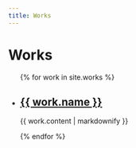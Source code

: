 ```yaml
---
title: Works
---
```

<h1>Works</h1>

<ul>
  {% for work in site.works %}
    <li>
      <h2><a href="{{ work.url }}">{{ work.name }}</a></h2>
      <p>{{ work.content | markdownify }}</p>
    </li>
  {% endfor %}
</ul>
